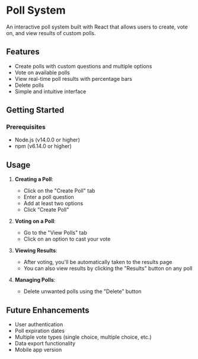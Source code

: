 # Poll System

An interactive poll system built with React that allows users to create, vote on, and view results of custom polls.

## Features

- Create polls with custom questions and multiple options
- Vote on available polls
- View real-time poll results with percentage bars
- Delete polls
- Simple and intuitive interface

## Getting Started

### Prerequisites

- Node.js (v14.0.0 or higher)
- npm (v6.14.0 or higher)


## Usage

1. **Creating a Poll**:
   - Click on the "Create Poll" tab
   - Enter a poll question
   - Add at least two options
   - Click "Create Poll"

2. **Voting on a Poll**:
   - Go to the "View Polls" tab
   - Click on an option to cast your vote

3. **Viewing Results**:
   - After voting, you'll be automatically taken to the results page
   - You can also view results by clicking the "Results" button on any poll

4. **Managing Polls**:
   - Delete unwanted polls using the "Delete" button


## Future Enhancements

- User authentication
- Poll expiration dates
- Multiple vote types (single choice, multiple choice, etc.)
- Data export functionality
- Mobile app version
